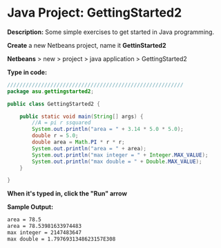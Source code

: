 # Java Project: GettingStarted2

**Description:** Some simple exercises to get started in Java programming.

**Create** a new Netbeans project, name it **GettinStarted2**

**Netbeans** > new > project > java application > GettingStarted2

**Type in code:**

```java
/////////////////////////////////////////////////////////
package asu.gettingstarted2;

public class GettingStarted2 {

    public static void main(String[] args) {
        //A = pi r ssquared
        System.out.println("area = " + 3.14 * 5.0 * 5.0);
        double r = 5.0;
        double area = Math.PI * r * r;
        System.out.println("area = " + area);
        System.out.println("max integer = " + Integer.MAX_VALUE);
        System.out.println("max double = " + Double.MAX_VALUE);
    }

}
```

**When it's typed in, click the "Run" arrow**

**Sample Output:**

```txt
area = 78.5
area = 78.53981633974483
max integer = 2147483647
max double = 1.7976931348623157E308
```